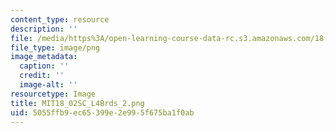 ```yaml
---
content_type: resource
description: ''
file: /media/https%3A/open-learning-course-data-rc.s3.amazonaws.com/18-02sc-multivariable-calculus-fall-2010/5055ffb9ec65399e2e995f675ba1f0ab_MIT18_02SC_L4Brds_2.png
file_type: image/png
image_metadata:
  caption: ''
  credit: ''
  image-alt: ''
resourcetype: Image
title: MIT18_02SC_L4Brds_2.png
uid: 5055ffb9-ec65-399e-2e99-5f675ba1f0ab
---
```


